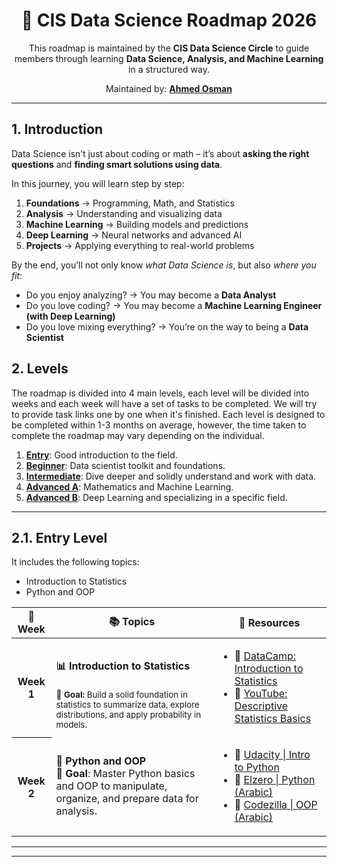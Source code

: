<h1 align="center">🚀 CIS Data Science Roadmap 2026</h1>

<p align="center">
  This roadmap is maintained by the <strong>CIS Data Science Circle</strong> to guide members through learning 
  <strong>Data Science, Analysis, and Machine Learning</strong> in a structured way.  
</p>

<p align="center">
  Maintained by: <a href="https://github.com/ahmedothman-22"><strong>Ahmed Osman</strong></a>
</p>

<hr />



## 1. Introduction  

Data Science isn’t just about coding or math – it’s about **asking the right questions** and **finding smart solutions using data**.  

In this journey, you will learn step by step:  
1. **Foundations** → Programming, Math, and Statistics  
2. **Analysis** → Understanding and visualizing data  
3. **Machine Learning** → Building models and predictions  
4. **Deep Learning** → Neural networks and advanced AI  
5. **Projects** → Applying everything to real-world problems  

By the end, you’ll not only know *what Data Science is*, but also *where you fit*:  
- Do you enjoy analyzing? → You may become a **Data Analyst**  
- Do you love coding? → You may become a **Machine Learning Engineer (with Deep Learning)**  
- Do you love mixing everything? → You’re on the way to being a **Data Scientist**  



## 2. Levels

The roadmap is divided into 4 main levels, each level will be divided into weeks and each week will have a set of tasks to be completed. We will try to provide task links one by one when it's finished. Each level is designed to be completed within 1-3 months on average, however, the time taken to complete the roadmap may vary depending on the individual.

1. [**Entry**](#entry): Good introduction to the field.
2. [**Beginner**](#beginner): Data scientist toolkit and foundations.
3. [**Intermediate**](#intermediate): Dive deeper and solidly understand and work with data.
4. [**Advanced A**](#advanced-a): Mathematics and Machine Learning.
5. [**Advanced B**](#advanced-b): Deep Learning and specializing in a specific field.

---
<h2 id="entry">2.1. Entry Level</h2>

It includes the following topics:

- Introduction to Statistics  
- Python and OOP  

<table>
    <thead>
        <tr>
            <th>📅 Week</th>
            <th>📚 Topics</th>
            <th>📖 Resources</th>
        </tr>
    </thead>
    <tbody>
        <tr>
            <th>Week 1</th>
            <td>
              <h4>📊 Introduction to Statistics</h4>
              <small>📌 <b>Goal:</b> Build a solid foundation in statistics to summarize data, explore distributions, and apply probability in models.</small>
            </td>
            <td>
                <ul>
                    <li>🎥 <a href="https://app.datacamp.com/learn/courses/introduction-to-statistics">DataCamp: Introduction to Statistics</a></li>
                    <li>🎥 <a href="https://youtu.be/8wwPwlueoDs?si=kCOUjsEv6TBhkNts">YouTube: Descriptive Statistics Basics</a></li>
                </ul>
            </td>
        </tr>
        <tr>
            <th>Week 2</th>
            <td>
                <strong>🐍 Python and OOP</strong><br/>
                📌 <b>Goal</b>: Master Python basics and OOP to manipulate, organize, and prepare data for analysis.  
            </td>
            <td>
                <ul>
                    <li>🎥 <a href="https://www.udacity.com/course/introduction-to-python--ud1110">Udacity | Intro to Python</a></li>
                    <li>🎥 <a href="https://youtube.com/playlist?list=PLDoPjvoNmBAyE_gei5d18qkfIe-Z8mocs">Elzero | Python (Arabic)</a></li>
                    <li>🎥 <a href="https://www.youtube.com/playlist?list=PLuXY3ddo_8nzUrgCyaX_WEIJljx_We-c1">Codezilla | OOP (Arabic)</a></li>
                </ul>
            </td>
        </tr>
    </tbody>
</table>


---

---
